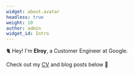 ```yaml
---
widget: about.avatar
headless: true
weight: 10
author: admin
widget_id: Intro
---
```

🐈 Hey! I'm **Elroy**, a Customer Engineer at Google.

Check out my [CV](/about/) and blog posts below 🌈